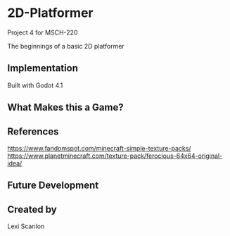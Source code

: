 # 2D-Platformer
Project 4 for MSCH-220

The beginnings of a basic 2D platformer

## Implementation

Built with Godot 4.1

## What Makes this a Game?

## References
https://www.fandomspot.com/minecraft-simple-texture-packs/
https://www.planetminecraft.com/texture-pack/ferocious-64x64-original-idea/

## Future Development

## Created by
Lexi Scanlon
